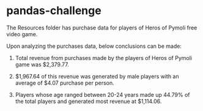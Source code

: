 # pandas-challenge

The Resources folder has purchase data for players of Heros of Pymoli free video game.

Upon analyzing the purchases data, below conclusions can be made:

1. Total revenue from purchases made by the players of Heros of Pymoli game was $2,379.77.

2. $1,967.64 of this revenue was generated by male players with an average of $4.07 purchase per person.

3. Players whose age ranged between 20-24 years made up 44.79% of the total players and generated most revenue at $1,114.06.
